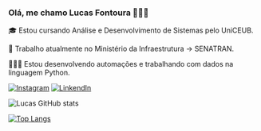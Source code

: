 ### Olá, me chamo Lucas Fontoura 👋🏻😊

🎓 Estou cursando Análise e Desenvolvimento de Sistemas pelo UniCEUB.

🏢 Trabalho atualmente no Ministério da Infraestrutura -> SENATRAN.

👨🏼‍💻 Estou desenvolvendo automações e trabalhando com dados na linguagem Python.



[![Instagram](https://img.shields.io/badge/Instagram-E4405F?style=for-the-badge&logo=instagram&logoColor=white)](https://www.instagram.com/f0nt0ur4/)
[![LinkendIn](https://img.shields.io/badge/LinkedIn-0077B5?style=for-the-badge&logo=linkedin&logoColor=white)](https://www.linkedin.com/in/lucas-fontoura-706a45212/)



![Lucas GitHub stats](https://github-readme-stats.vercel.app/api?username=DevLucasFontoura&show_icons=true&theme=radical)


[![Top Langs](https://github-readme-stats.vercel.app/api/top-langs/?username=DevLucasFontoura&layout=)](https://github.com/DevLucasFontoura/github-readme-stats)
